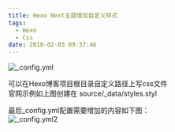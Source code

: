 ```yaml
---
title: Hexo Next主题增加自定义样式
tags:
  - Hexo
  - Css
date: 2018-02-03 09:37:46
---
```



![_config.yml](http://blog-source.dodomogu.com/WX20180203-093229@2x.png "默认配置")

可以在Hexo博客项目根目录自定义路径上写css文件  
官网示例如上图创建在 <span class="code-inline">source/_data/styles.styl</span>


最后_config.yml配置需要增加的内容如下图：  
![_config.yml2](http://blog-source.dodomogu.com/WX20180203-093643@2x.png "用户配置配置")

